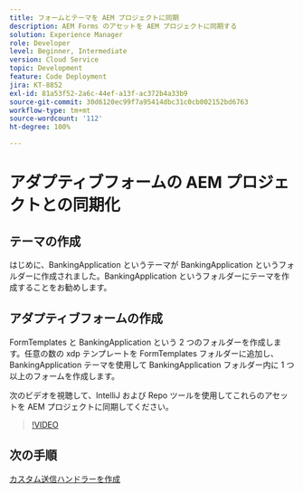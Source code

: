 ```yaml
---
title: フォームとテーマを AEM プロジェクトに同期
description: AEM Forms のアセットを AEM プロジェクトに同期する
solution: Experience Manager
role: Developer
level: Beginner, Intermediate
version: Cloud Service
topic: Development
feature: Code Deployment
jira: KT-8852
exl-id: 81a53f52-2a6c-44ef-a13f-ac372b4a33b9
source-git-commit: 30d6120ec99f7a95414dbc31c0cb002152bd6763
workflow-type: tm+mt
source-wordcount: '112'
ht-degree: 100%

---
```


# アダプティブフォームの AEM プロジェクトとの同期化

## テーマの作成

はじめに、BankingApplication というテーマが BankingApplication というフォルダーに作成されました。BankingApplication というフォルダーにテーマを作成することをお勧めします。

## アダプティブフォームの作成

FormTemplates と BankingApplication という 2 つのフォルダーを作成します。任意の数の xdp テンプレートを FormTemplates フォルダーに追加し、BankingApplication テーマを使用して BankingApplication フォルダー内に 1 つ以上のフォームを作成します。

次のビデオを視聴して、IntelliJ および Repo ツールを使用してこれらのアセットを AEM プロジェクトに同期してください。

>[!VIDEO](https://video.tv.adobe.com/v/336937?quality=12&learn=on)

## 次の手順

[カスタム送信ハンドラーを作成](./custom-submit-to-servlet.md)
